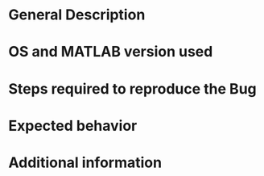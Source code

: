 # General Description

# OS and MATLAB version used

# Steps required to reproduce the Bug

# Expected behavior

# Additional information